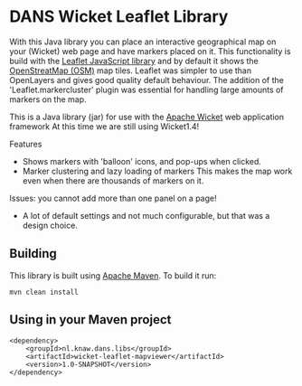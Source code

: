 # DANS Wicket Leaflet Library

With this Java library you can place an interactive geographical map on your (Wicket) web page 
and have markers placed on it. 
This functionality is build with the [Leaflet JavaScript library](http://leafletjs.com) 
and by default it shows the [OpenStreatMap (OSM)](http://www.openstreetmap.org/about) map tiles.
Leaflet was simpler to use than OpenLayers and gives good quality default behaviour. 
The addition of the 'Leaflet.markercluster' plugin was essential for handling large amounts of markers on the map. 


This is a Java library (jar) for use with the [Apache Wicket](https://wicket.apache.org/) web application framework
At this time we are still using Wicket1.4!

Features
- Shows markers with 'balloon' icons, and pop-ups when clicked.
- Marker clustering and lazy loading of markers 
This makes the map work even when there are thousands of markers on it. 

Issues: you cannot add more than one panel on a page!
- A lot of default settings and not much configurable, but that was a design choice. 


## Building
This library is built using [Apache Maven](http://maven.apache.org/).
To build it run:

    mvn clean install

## Using in your Maven project
    <dependency>
        <groupId>nl.knaw.dans.libs</groupId>
        <artifactId>wicket-leaflet-mapviewer</artifactId>
        <version>1.0-SNAPSHOT</version>
    </dependency>